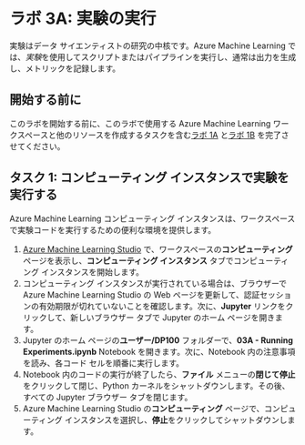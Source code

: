 ﻿# ラボ 3A: 実験の実行

実験はデータ サイエンティストの研究の中核です。Azure Machine Learning では、*実験*を使用してスクリプトまたはパイプラインを実行し、通常は出力を生成し、メトリックを記録します。

## 開始する前に

このラボを開始する前に、このラボで使用する Azure Machine Learning ワークスペースと他のリソースを作成するタスクを含む[ラボ 1A](Lab01A.md) と[ラボ 1B](Lab01B.md) を完了させてください。

## タスク 1: コンピューティング インスタンスで実験を実行する

Azure Machine Learning コンピューティング インスタンスは、ワークスペースで実験コードを実行するための便利な環境を提供します。

1. [Azure Machine Learning Studio](https://ml.azure.com) で、ワークスペースの**コンピューティング** ページを表示し、**コンピューティング インスタンス** タブでコンピューティング インスタンスを開始します。
2. コンピューティング インスタンスが実行されている場合は、ブラウザーで Azure Machine Learning Studio の Web ページを更新して、認証セッションの有効期限が切れていないことを確認します。次に、**Jupyter** リンクをクリックして、新しいブラウザー タブで Jupyter のホーム ページを開きます。
3. Jupyter のホーム ページの**ユーザー/DP100** フォルダーで、**03A - Running Experiments.ipynb** Notebook を開きます。次に、Notebook 内の注意事項を読み、各コード セルを順番に実行します。
4. Notebook 内のコードの実行が終了したら、**ファイル** メニューの**閉じて停止**をクリックして閉じ、Python カーネルをシャットダウンします。その後、すべての Jupyter ブラウザー タブを閉じます。
5. Azure Machine Learning Studio の**コンピューティング** ページで、コンピューティング インスタンスを選択し、**停止**をクリックしてシャットダウンします。
